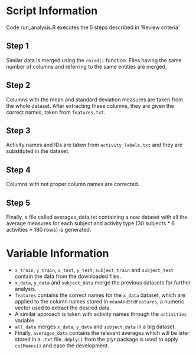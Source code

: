 
# Script Information

Code run_analysis.R executes the 5 steps described in 'Review criteria' 

## Step 1
Similar data is merged using the `rbind()` function. Files having the same number of columns and referring to the same entities are merged.

## Step 2
Columns with the mean and standard deviation measures are taken from the whole dataset. After extracting these columns, they are given the correct names, taken from `features.txt`.

## Step 3
Activity names and IDs are taken from `activity_labels.txt` and they are substituted in the dataset.

## Step 4
Columns with not proper column names are corrected.

## Step 5
Finally, a file called averages_data.txt containing a new dataset with all the average measures for each subject and activity type (30 subjects * 6 activities = 180 rows) is generated.

# Variable Information

* `x_train`, `y_train`, `x_test`, `y_test`, `subject_train` and `subject_test` contain the data from the downloaded files.
* `x_data`, `y_data` and `subject_data` merge the previous datasets for further analysis.
* `features` contains the correct names for the `x_data` dataset, which are applied to the column names stored in `meanAndStdFeatures`, a numeric vector used to extract the desired data.
* A similar approach is taken with activity names through the `activities` variable.
* `all_data` merges `x_data`, `y_data` and `subject_data` in a big dataset.
* Finally, `averages_data` contains the relevant averages which will be later stored in a `.txt` file. `ddply()` from the plyr package is used to apply `colMeans()` and ease the development.
